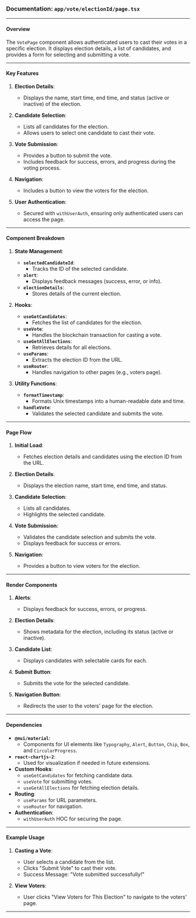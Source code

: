 ### Documentation: `app/vote/electionId/page.tsx`

---

#### **Overview**
The `VotePage` component allows authenticated users to cast their votes in a specific election. It displays election details, a list of candidates, and provides a form for selecting and submitting a vote.

---

#### **Key Features**
1. **Election Details**:
   - Displays the name, start time, end time, and status (active or inactive) of the election.

2. **Candidate Selection**:
   - Lists all candidates for the election.
   - Allows users to select one candidate to cast their vote.

3. **Vote Submission**:
   - Provides a button to submit the vote.
   - Includes feedback for success, errors, and progress during the voting process.

4. **Navigation**:
   - Includes a button to view the voters for the election.

5. **User Authentication**:
   - Secured with `withUserAuth`, ensuring only authenticated users can access the page.

---

#### **Component Breakdown**

1. **State Management**:
   - **`selectedCandidateId`**:
     - Tracks the ID of the selected candidate.
   - **`alert`**:
     - Displays feedback messages (success, error, or info).
   - **`electionDetails`**:
     - Stores details of the current election.

2. **Hooks**:
   - **`useGetCandidates`**:
     - Fetches the list of candidates for the election.
   - **`useVote`**:
     - Handles the blockchain transaction for casting a vote.
   - **`useGetAllElections`**:
     - Retrieves details for all elections.
   - **`useParams`**:
     - Extracts the election ID from the URL.
   - **`useRouter`**:
     - Handles navigation to other pages (e.g., voters page).

3. **Utility Functions**:
   - **`formatTimestamp`**:
     - Formats Unix timestamps into a human-readable date and time.
   - **`handleVote`**:
     - Validates the selected candidate and submits the vote.

---

#### **Page Flow**

1. **Initial Load**:
   - Fetches election details and candidates using the election ID from the URL.

2. **Election Details**:
   - Displays the election name, start time, end time, and status.

3. **Candidate Selection**:
   - Lists all candidates.
   - Highlights the selected candidate.

4. **Vote Submission**:
   - Validates the candidate selection and submits the vote.
   - Displays feedback for success or errors.

5. **Navigation**:
   - Provides a button to view voters for the election.

---

#### **Render Components**

1. **Alerts**:
   - Displays feedback for success, errors, or progress.

2. **Election Details**:
   - Shows metadata for the election, including its status (active or inactive).

3. **Candidate List**:
   - Displays candidates with selectable cards for each.

4. **Submit Button**:
   - Submits the vote for the selected candidate.

5. **Navigation Button**:
   - Redirects the user to the voters' page for the election.

---

#### **Dependencies**
- **`@mui/material`**:
  - Components for UI elements like `Typography`, `Alert`, `Button`, `Chip`, `Box`, and `CircularProgress`.
- **`react-chartjs-2`**:
  - Used for visualization if needed in future extensions.
- **Custom Hooks**:
  - `useGetCandidates` for fetching candidate data.
  - `useVote` for submitting votes.
  - `useGetAllElections` for fetching election details.
- **Routing**:
  - `useParams` for URL parameters.
  - `useRouter` for navigation.
- **Authentication**:
  - `withUserAuth` HOC for securing the page.

---

#### **Example Usage**

1. **Casting a Vote**:
   - User selects a candidate from the list.
   - Clicks "Submit Vote" to cast their vote.
   - Success Message: "Vote submitted successfully!"

2. **View Voters**:
   - User clicks "View Voters for This Election" to navigate to the voters' page.

---
